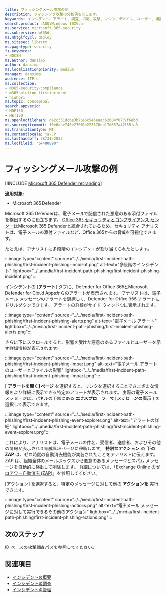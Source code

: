 ```yaml
---
title: フィッシングメール攻撃の例
description: フィッシング攻撃の分析例を示します。
keywords: インシデント、アラート、調査、相関、攻撃、マシン、デバイス、ユーザー、複数の ID、ID、メールボックス、メール、365、Microsoft、M365
search.product: eADQiWindows 10XVcnh
ms.service: microsoft-365-security
ms.subservice: m365d
ms.mktglfcycl: deploy
ms.sitesec: library
ms.pagetype: security
f1.keywords:
- NOCSH
ms.author: dansimp
author: dansimp
ms.localizationpriority: medium
manager: dansimp
audience: ITPro
ms.collection:
- M365-security-compliance
- m365solution-firstincident
- highpri
ms.topic: conceptual
search.appverid:
- MOE150
- MET150
ms.openlocfilehash: da2c331dcbe3b76a6c546eaac62684f0709f6ebd
ms.sourcegitcommit: 10e6abe740e27000e223378eb17d657a47555fa8
ms.translationtype: MT
ms.contentlocale: ja-JP
ms.lasthandoff: 08/31/2022
ms.locfileid: "67480890"
---
```

# <a name="example-of-a-phishing-email-attack"></a>フィッシングメール攻撃の例

[!INCLUDE [Microsoft 365 Defender rebranding](../includes/microsoft-defender.md)]

**適用対象:**
- Microsoft 365 Defender

Microsoft 365 Defenderは、電子メールで配信された悪意のある添付ファイルを検出するのに役立ちます。 [Office 365 セキュリティとコンプライアンス センター](https://protection.office.com/)はMicrosoft 365 Defenderと統合されているため、セキュリティ アナリストは、電子メールの添付ファイルなど、Office 365からの脅威を可視化できます。

たとえば、アナリストに多段階のインシデントが割り当てられたとします。
 
:::image type="content" source="../../media/first-incident-path-phishing/first-incident-phishing-incident.png" alt-text="多段階のインシデント" lightbox="../../media/first-incident-path-phishing/first-incident-phishing-incident.png":::

インシデントの [**アラート**] タブに、Defender for Office 365とMicrosoft Defender for Cloud Appsからのアラートが表示されます。 アナリストは、電子メール メッセージのアラートを選択して、Defender for Office 365 アラートにドリルダウンできます。 アラートの詳細がサイド ウィンドウに表示されます。

:::image type="content" source="../../media/first-incident-path-phishing/first-incident-phishing-alerts.png" alt-text="電子メール アラート" lightbox="../../media/first-incident-path-phishing/first-incident-phishing-alerts.png":::
 
さらに下にスクロールすると、影響を受けた悪意のあるファイルとユーザーを示す詳細情報が表示されます。

:::image type="content" source="../../media/first-incident-path-phishing/first-incident-phishing-impact.png" alt-text="電子メール アラートのユーザーとファイルの影響" lightbox="../../media/first-incident-path-phishing/first-incident-phishing-impact.png":::
  
[ **アラートを開く] ページ** を選択すると、リンクを選択することでさまざまな情報をより詳細に表示できる特定のアラートが表示されます。 実際の電子メール メッセージは、パネルの下部にある **エクスプローラーで [メッセージの表示** ] を選択して表示できます。
 
:::image type="content" source="../../media/first-incident-path-phishing/first-incident-phishing-event-explorer.png" alt-text="アラートの詳細" lightbox="../../media/first-incident-path-phishing/first-incident-phishing-event-explorer.png"::: 

これにより、アナリストは、電子メールの件名、受信者、送信者、およびその他の情報が表示される脅威管理ページに移動します。 **特別なアクション** の **下の ZAP** は、ゼロ時間の自動消去機能が実装されたことをアナリストに伝えます。 ZAP は、組織全体のメールボックスから悪意のあるメッセージとスパム メッセージを自動的に検出して削除します。 詳細については、「[Exchange Online のゼロアワー自動消去 (ZAP)](../office-365-security/zero-hour-auto-purge.md)」を参照してください。

[アクション] を選択すると、特定のメッセージに対して他の **アクションを** 実行できます。 
 
:::image type="content" source="../../media/first-incident-path-phishing/first-incident-phishing-actions.png" alt-text="電子メール メッセージに対して実行できるその他のアクション" lightbox="../../media/first-incident-path-phishing/first-incident-phishing-actions.png"::: 

## <a name="next-step"></a>次のステップ

[ID ベースの攻撃](first-incident-path-identity.md)調査パスを参照してください。

## <a name="see-also"></a>関連項目

- [インシデントの概要](incidents-overview.md)
- [インシデントの調査](investigate-incidents.md)
- [インシデントの管理](manage-incidents.md)
